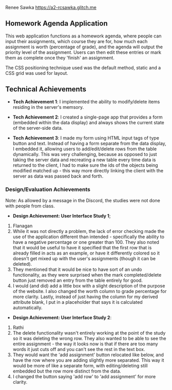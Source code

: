 Renee Sawka https://a2-rcsawka.glitch.me

## Homework Agenda Application
This web application functions as a homework agenda, where people can input their assignments, which course they are for, how much each assignment is worth (percentage of grade), and the agenda will output the priority level of the assignment. Users can then edit these entries or mark them as complete once they 'finish' an assignment.

The CSS positioning technique used was the default method, static and a CSS grid was used for layout.

## Technical Achievements
- **Tech Achievement 1**: I implemented the ability to modify/delete items residing in the server's memsory.

- **Tech Achievement 2**: I created a single-page app that provides a form (embedded within the data display) and always shows the current state of the server-side data.

- **Tech Achievement 3**: I made my form using HTML input tags of type button and text. Instead of having a form separate from the data display, I embedded it, allowing users to add/edit/delete rows from the table dynamically. This was very challenging, because as opposed to just taking the server data and recreating a new table every time data is returned to the client, I had to make sure the ids of the objects being modified matched up - this way more directly linking the client with the server as data was passed back and forth.

### Design/Evaluation Achievements

Note: As allowed by a message in the Discord, the studies were not done with people from class.

- **Design Achievement: User Interface Study 1**; 
1. Flanagan 
2. While it was not directly a problem, the lack of error checking made the use of the application different than intended - specifically the ability to have a negative percentage or one greater than 100. They also noted that it would be useful to have it specified that the first row that is already filled in acts as an example, or have it differently colored so it doesn't get mixed up with the user's assignments (though it can be deleted).
3. They mentioned that it would be nice to have sort of an undo functionality, as they were surprised when the mark completed/delete button just removed an entry from the table entirely for good. 
4. I would (and did) add a little box with a slight description of the purpose of the website. I also changed the worth column to grade percentage for more clarity. Lastly, instead of just having the column for my derived attribute blank, I put in a placeholder that says it is calculated automatically. 

- **Design Achievement: User Interface Study 2**: 
1. Rathi
2. The delete functionality wasn't entirely working at the point of the study so it was deleting the wrong row. They also wanted to be able to see the entire assignment - the way it looks now is that if there are too many words it just cuts off and you can't see the rest in the text box.
3. They would want the 'add assignment' button relocated like below, and have the row where you are adding slightly more separated. This way it would be more of like a separate form, with editing/deleting still embedded but the row more distinct from the data.
4. I changed the button saying 'add row' to 'add assignment' for more clarity.
